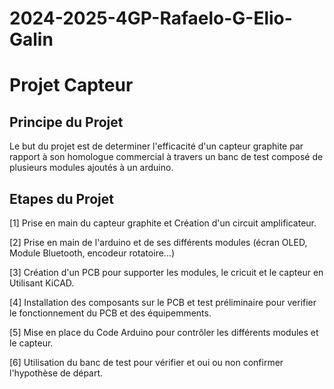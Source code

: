 # 2024-2025-4GP-Rafaelo-G-Elio-Galin

# Projet Capteur

## Principe du Projet
Le but du projet est de determiner l'efficacité d'un capteur graphite par rapport à son homologue commercial à travers un banc de test composé de plusieurs modules ajoutés à un arduino.

## Etapes du Projet
[1] Prise en main du capteur graphite et Création d'un circuit amplificateur.

[2] Prise en main de l'arduino et de ses différents modules (écran OLED, Module Bluetooth, encodeur rotatoire...)

[3] Création d'un PCB pour supporter les modules, le cricuit et le capteur en Utilisant KiCAD.

[4] Installation des composants sur le PCB et test préliminaire pour verifier le fonctionnement du PCB et des équipemments.

[5] Mise en place du Code Arduino pour contrôler les différents modules et le capteur.

[6] Utilisation du banc de test pour vérifier et oui ou non confirmer l'hypothèse de départ.

